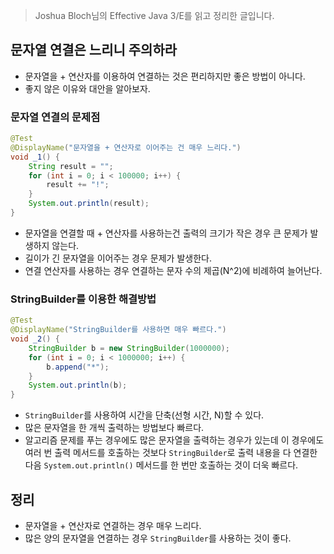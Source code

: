 > Joshua Bloch님의 Effective Java 3/E를 읽고 정리한 글입니다.
>

## 문자열 연결은 느리니 주의하라

- 문자열을 + 연산자를 이용하여 연결하는 것은 편리하지만 좋은 방법이 아니다.
- 좋지 않은 이유와 대안을 알아보자.

### 문자열 연결의 문제점

```java
@Test
@DisplayName("문자열을 + 연산자로 이어주는 건 매우 느리다.")
void _1() {
    String result = "";
    for (int i = 0; i < 100000; i++) {
        result += "!";
    }
    System.out.println(result);
}
```

- 문자열을 연결할 때 + 연산자를 사용하는건 출력의 크기가 작은 경우 큰 문제가 발생하지 않는다.
- 길이가 긴 문자열을 이어주는 경우 문제가 발생한다.
- 연결 연산자를 사용하는 경우 연결하는 문자 수의 제곱(N^2)에 비례하여 늘어난다.

### StringBuilder를 이용한 해결방법

```java
@Test
@DisplayName("StringBuilder를 사용하면 매우 빠르다.")
void _2() {
    StringBuilder b = new StringBuilder(1000000);
    for (int i = 0; i < 1000000; i++) {
        b.append("*");
    }
    System.out.println(b);
}
```

- `StringBuilder`를 사용하여 시간을 단축(선형 시간, N)할 수 있다.
- 많은 문자열을 한 개씩 출력하는 방법보다 빠르다.
- 알고리즘 문제를 푸는 경우에도 많은 문자열을 출력하는 경우가 있는데 이 경우에도 여러 번 출력 메서드를 호출하는 것보다 `StringBuilder`로 출력 내용을 다 연결한 다음 `System.out.println()` 메서드를 한 번만 호출하는 것이 더욱 빠르다.

## 정리

- 문자열을 + 연산자로 연결하는 경우 매우 느리다.
- 많은 양의 문자열을 연결하는 경우 `StringBuilder`를 사용하는 것이 좋다.